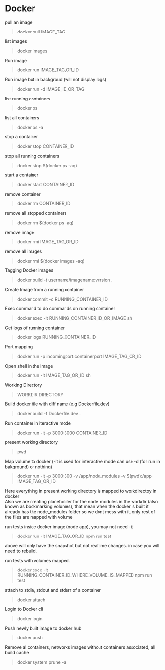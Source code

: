 # Docker

pull an image
>docker pull IMAGE_TAG

list images
>docker images

Run image
>docker run IMAGE_TAG_OR_ID  

Run image but in backgroud (will not display logs)  
>docker run -d IMAGE_ID_OR_TAG

list running containers
>docker ps

list all containers
>docker ps -a  

stop a container  
>docker stop CONTAINER_ID    

stop all running containers  
>docker stop $(docker ps -aq)  

start a container  
>docker start CONTAINER_ID  

remove container  
>docker rm CONTAINER_ID  

remove all stopped containers   
>docker rm $(docker ps -aq)  

remove image  
>docker rmi IMAGE_TAG_OR_ID  

remove all images  
>docker rmi $(docker images -aq)  


Tagging Docker images  
>docker build -t username/imagename:version .  

Create Image from a running container  
>docker commit -c RUNNING_CONTAINER_ID  

Exec command to do commands on running container  
>docker exec -it RUNNING_CONTAINER_ID_OR_IMAGE sh  

Get logs of running container  
>docker logs RUNNING_CONTAINER_ID  

Port mapping  
>docker run -p incomingport:containerport IMAGE_TAG_OR_ID  

Open shell in the  image  
>docker run -it IMAGE_TAG_OR_ID sh  

Working Directory  
>WORKDIR DIRECTORY  

Build docker file with diff name (e.g Dockerfile.dev)  
>docker build -f Dockerfile.dev .  

Run container in iteractive mode  
>docker run -it -p 3000:3000 CONTAINER_ID  

present working directory  
>pwd  

Map volume to docker (-it is used for interactive mode can use -d (for run in bakground) or nothing)  
>docker run -it -p 3000:300 -v /app/node_modules -v $(pwd):/app IMAGE_TAG_OR_ID    

Here everything in present working  directory is mapped to workdirectoy in docker  
Also we are creating placeholder for the node_modules in the workdir (also known as bookmarking volumes), that mean when the docker is built it already has the node_modules folder so we dont mess with it. only rest of the files are mapped with volume  


run tests inside docker image (node app), you may not need -it  
>docker run -it IMAGE_TAG_OR_ID npm run test  

above will only have the snapshot but not realtime changes. in case you will need to rebuild.  

  
run tests with volumes mapped.  
>docker exec -it RUNNING_CONTAINER_ID_WHERE_VOLUME_IS_MAPPED npm run test  

attach to stdin, stdout and stderr of a container  
>docker attach <runningcontaainerid>  

Login to Docker cli  
>docker login  

Push newly built image to docker hub  
>docker push <tagname>  

Remove al containers, networks images without containers associated, all build cache  
>docker system prune -a